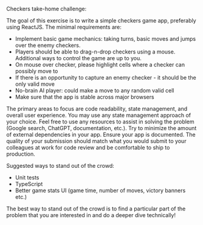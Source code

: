 Checkers take-home challenge:

The goal of this exercise is to write a simple checkers game app, preferably using ReactJS. The minimal requirements are:

- Implement basic game mechanics: taking turns, basic moves and jumps over the enemy checkers.
- Players should be able to drag-n-drop checkers using a mouse. Additional ways to control the game are up to you.
- On mouse over checker, please highlight cells where a checker can possibly move to
- If there is an opportunity to capture an enemy checker - it should be the only valid move
- No-brain AI player: could make a move to any random valid cell
- Make sure that the app is stable across major browsers

The primary areas to focus are code readability, state management, and overall user experience. You may use any state management approach of your choice. Feel free to use any resources to assist in solving the problem (Google search, ChatGPT, documentation, etc.). Try to minimize the amount of external dependencies in your app. Ensure your app is documented. The quality of your submission should match what you would submit to your colleagues at work for code review and be comfortable to ship to production.

Suggested ways to stand out of the crowd:

- Unit tests
- TypeScript
- Better game stats UI (game time, number of moves, victory banners etc.)

The best way to stand out of the crowd is to find a particular part of the problem that you are interested in and do a deeper dive technically!
